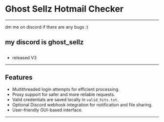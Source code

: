 # Ghost Sellz Hotmail Checker
---
dm me on discord if there are any bugs :)

my discord is ghost_sellz
---
##
- released V3
---
## Features
- Multithreaded login attempts for efficient processing.
- Proxy support for safer and more reliable requests.
- Valid credentials are saved locally in `valid_hits.txt`.
- Optional Discord webhook integration for notification and file sharing.
- User-friendly GUI-based interface.
---



